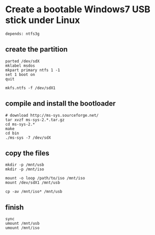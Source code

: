# Create a bootable Windows7 USB stick under Linux

    depends: ntfs3g

## create the partition

    parted /dev/sdX
    mklabel msdos
    mkpart primary ntfs 1 -1
    set 1 boot on
    quit

    mkfs.ntfs -f /dev/sdX1

## compile and install the bootloader

    # download http://ms-sys.sourceforge.net/
    tar xvzf ms-sys-2.*.tar.gz
    cd ms-sys-2.*
    make
    cd bin
    ./ms-sys -7 /dev/sdX

## copy the files

    mkdir -p /mnt/usb
    mkdir -p /mnt/iso

    mount -o loop /path/to/iso /mnt/iso
    mount /dev/sdX1 /mnt/usb

    cp -av /mnt/iso* /mnt/usb

## finish

    sync
    umount /mnt/usb
    umount /mnt/iso
